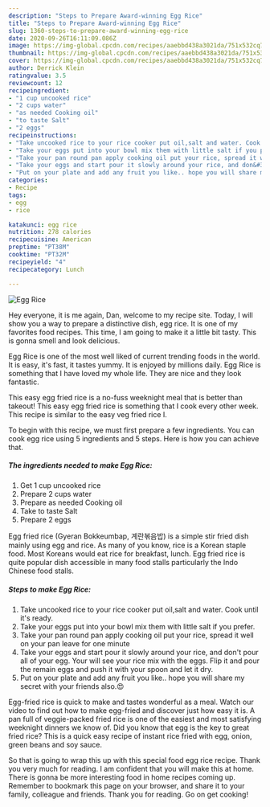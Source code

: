 ```yaml
---
description: "Steps to Prepare Award-winning Egg Rice"
title: "Steps to Prepare Award-winning Egg Rice"
slug: 1360-steps-to-prepare-award-winning-egg-rice
date: 2020-09-26T16:11:09.086Z
image: https://img-global.cpcdn.com/recipes/aaebbd438a3021da/751x532cq70/egg-rice-recipe-main-photo.jpg
thumbnail: https://img-global.cpcdn.com/recipes/aaebbd438a3021da/751x532cq70/egg-rice-recipe-main-photo.jpg
cover: https://img-global.cpcdn.com/recipes/aaebbd438a3021da/751x532cq70/egg-rice-recipe-main-photo.jpg
author: Derrick Klein
ratingvalue: 3.5
reviewcount: 12
recipeingredient:
- "1 cup uncooked rice"
- "2 cups water"
- "as needed Cooking oil"
- "to taste Salt"
- "2 eggs"
recipeinstructions:
- "Take uncooked rice to your rice cooker put oil,salt and water. Cook until it&#39;s ready."
- "Take your eggs put into your bowl mix them with little salt if you prefer."
- "Take your pan round pan apply cooking oil put your rice, spread it well on your pan leave for one minute"
- "Take your eggs and start pour it slowly around your rice, and don&#39;t pour all of your egg. Your will see your rice mix with the eggs. Flip it and pour the remain eggs and push it with your spoon and let it dry."
- "Put on your plate and add any fruit you like.. hope you will share my secret with your friends also.😍"
categories:
- Recipe
tags:
- egg
- rice

katakunci: egg rice 
nutrition: 278 calories
recipecuisine: American
preptime: "PT38M"
cooktime: "PT32M"
recipeyield: "4"
recipecategory: Lunch

---
```



![Egg Rice](https://img-global.cpcdn.com/recipes/aaebbd438a3021da/751x532cq70/egg-rice-recipe-main-photo.jpg)

Hey everyone, it is me again, Dan, welcome to my recipe site. Today, I will show you a way to prepare a distinctive dish, egg rice. It is one of my favorites food recipes. This time, I am going to make it a little bit tasty. This is gonna smell and look delicious.

Egg Rice is one of the most well liked of current trending foods in the world. It is easy, it's fast, it tastes yummy. It is enjoyed by millions daily. Egg Rice is something that I have loved my whole life. They are nice and they look fantastic.

This easy egg fried rice is a no-fuss weeknight meal that is better than takeout! This easy egg fried rice is something that I cook every other week. This recipe is similar to the easy veg fried rice I.


To begin with this recipe, we must first prepare a few ingredients. You can cook egg rice using 5 ingredients and 5 steps. Here is how you can achieve that.

<!--inarticleads1-->

##### The ingredients needed to make Egg Rice:

1. Get 1 cup uncooked rice
1. Prepare 2 cups water
1. Prepare as needed Cooking oil
1. Take to taste Salt
1. Prepare 2 eggs


Egg fried rice (Gyeran Bokkeumbap, 계란볶음밥) is a simple stir fried dish mainly using egg and rice. As many of you know, rice is a Korean staple food. Most Koreans would eat rice for breakfast, lunch. Egg fried rice is quite popular dish accessible in many food stalls particularly the Indo Chinese food stalls. 

<!--inarticleads2-->

##### Steps to make Egg Rice:

1. Take uncooked rice to your rice cooker put oil,salt and water. Cook until it&#39;s ready.
1. Take your eggs put into your bowl mix them with little salt if you prefer.
1. Take your pan round pan apply cooking oil put your rice, spread it well on your pan leave for one minute
1. Take your eggs and start pour it slowly around your rice, and don&#39;t pour all of your egg. Your will see your rice mix with the eggs. Flip it and pour the remain eggs and push it with your spoon and let it dry.
1. Put on your plate and add any fruit you like.. hope you will share my secret with your friends also.😍


Egg-fried rice is quick to make and tastes wonderful as a meal. Watch our video to find out how to make egg-fried and discover just how easy it is. A pan full of veggie-packed fried rice is one of the easiest and most satisfying weeknight dinners we know of. Did you know that egg is the key to great fried rice? This is a quick easy recipe of instant rice fried with egg, onion, green beans and soy sauce. 

So that is going to wrap this up with this special food egg rice recipe. Thank you very much for reading. I am confident that you will make this at home. There is gonna be more interesting food in home recipes coming up. Remember to bookmark this page on your browser, and share it to your family, colleague and friends. Thank you for reading. Go on get cooking!
